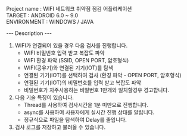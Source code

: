 Project name : WIFI 네트워크 취약점 점검 어플리케이션 <br />
TARGET : ANDROID 6.0 ~ 9.0 <br />
ENVIRONMENT :  WINDOWS / JAVA

--- Description ---
1. WIFI가 연결되어 있을 경우 다음 검사를 진행합니다.
    - WIFI 비밀번호 입력 받고 복잡도 파악
    - WIFI 환경 파악 (SSID, OPEN PORT, 암호형식)
    - WIFI(공유기)와 연결된 기기(IOT)를 탐색
    - 연결된 기기(IOT)를 선택하여 검사 (환경 파악 - OPEN PORT, 암호형식)
    - 연결된 기기(IOT)의 비밀번호를 입력 받고 복잡도 파악
    - 비밀번호가 자주사용하는 비밀번호 1만개와 일치할경우 경고합니다.
2. 다음 기술 특징이 있습니다.
    - Thread를 사용하여 검사시간을 1분 미만으로 진행합니다.
    - async를 사용하여 사용자에게 실시간 진행 상태를 알립니다.
    - 정규식으로 파일을 탐색하여 Delay를 줄입니다.
3. 검사 로그를 저장하고 불러올 수 있습니다.
